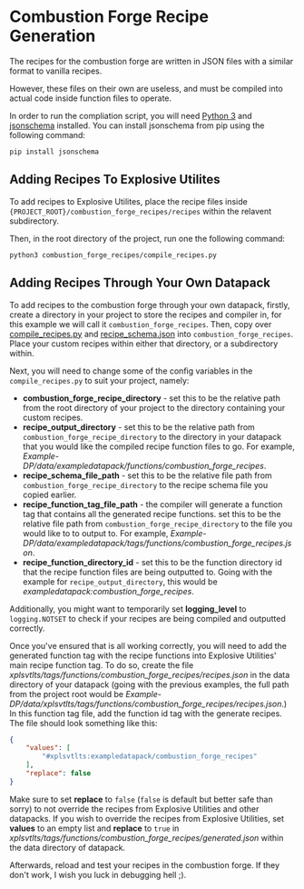 # Combustion Forge Recipe Generation

The recipes for the combustion forge are written in JSON files with a similar format to vanilla recipes.

However, these files on their own are useless, and must be compiled into actual code inside function files to operate.

In order to run the compliation script, you will need [Python 3](https://www.python.org "Python's website") and [jsonschema](https://pypi.org/project/jsonschema "jsonschema on PyPI") installed. You can install jsonschema from pip using the following command:

```console
pip install jsonschema
```

## Adding Recipes To Explosive Utilites

To add recipes to Explosive Utilites, place the recipe files inside `{PROJECT_ROOT}/combustion_forge_recipes/recipes` within the relavent subdirectory.

Then, in the root directory of the project, run one the following command:

```console
python3 combustion_forge_recipes/compile_recipes.py
``` 

## Adding Recipes Through Your Own Datapack

To add recipes to the combustion forge through your own datapack, firstly, create a directory in your project to store the recipes and compiler in, for this example we will call it `combustion_forge_recipes`. Then, copy over [compile_recipes.py](compile_recipes.py) and [recipe_schema.json](recipe_schema.json) into `combustion_forge_recipes`. Place your custom recipes within either that directory, or a subdirectory within.

Next, you will need to change some of the config variables in the `compile_recipes.py` to suit your project, namely:
- **combustion_forge_recipe_directory** - set this to be the relative path from the root directory of your project to the directory containing your custom recipes.
- **recipe_output_directory** - set this to be the relative path from `combustion_forge_recipe_directory` to the directory in your datapack that you would like the compiled recipe function files to go. For example, *Example-DP/data/exampledatapack/functions/combustion_forge_recipes*.
- **recipe_schema_file_path** - set this to be the relative file path from `combustion_forge_recipe_directory` to the recipe schema file you copied earlier.
- **recipe_function_tag_file_path** - the compiler will generate a function tag that contains all the generated recipe functions. set this to be the relative file path from `combustion_forge_recipe_directory` to the file you would like to to output to. For example, *Example-DP/data/exampledatapack/tags/functions/combustion_forge_recipes.json*.
- **recipe_function_directory_id** - set this to be the function directory id that the recipe function files are being outputted to. Going with the example for `recipe_output_directory`, this would be *exampledatapack:combustion_forge_recipes*.

Additionally, you might want to temporarily set **logging_level** to `logging.NOTSET` to check if your recipes are being compiled and outputted correctly.

Once you've ensured that is all working correctly, you will need to add the generated function tag with the recipe functions into Explosive Utilities' main recipe function tag. To do so, create the file *xplsvtlts/tags/functions/combustion_forge_recipes/recipes.json* in the data directory of your datapack (going with the previous examples, the full path from the project root would be *Example-DP/data/xplsvtlts/tags/functions/combustion_forge_recipes/recipes.json*.) In this function tag file, add the function id tag with the generate recipes. The file should look something like this:

```json
{
    "values": [
        "#xplsvtlts:exampledatapack/combustion_forge_recipes"
    ],
    "replace": false
}
```

Make sure to set **replace** to `false` (`false` is default but better safe than sorry) to not override the recipes from Explosive Utilities and other datapacks. If you wish to override the recipes from Explosive Utilities, set **values** to an empty list and **replace** to `true` in  *xplsvtlts/tags/functions/combustion_forge_recipes/generated.json* within the data directory of datapack.

Afterwards, reload and test your recipes in the combustion forge. If they don't work, I wish you luck in debugging hell ;).